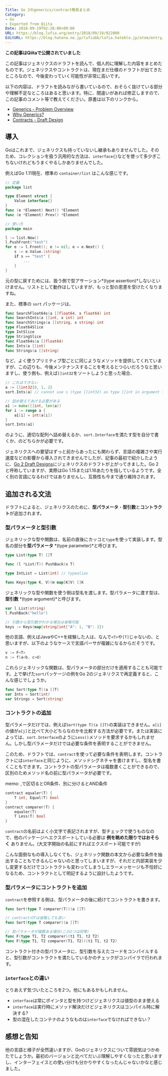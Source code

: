 ```yaml
---
Title: Go 2のgenerics/contract簡易まとめ
Category:
- Go
- Exported from Qiita
Date: 2018-09-19T02:28:00+09:00
URL: https://blog.lufia.org/entry/2018/09/19/022800
EditURL: https://blog.hatena.ne.jp/lufiabb/lufia.hateblo.jp/atom/entry/26006613541713396
---
```


**この記事はQiitaで公開されていました**

この記事はジェネリクスのドラフトを読んで、個人的に理解した内容をまとめたものです。ジェネリクスやコントラクトは、現在まだ仕様のドラフトが出てきたところなので、今後変わっていく可能性が非常に高いです。

以下の内容は、ドラフトを読みながら書いているので、おそらく抜けている部分や理解不足なところはあると思います。特に、間違いがあれば修正しますので、この記事のコメント等で教えてください。原書は以下のリンクから。

* [Generics - Problem Overview](https://go.googlesource.com/proposal/+/master/design/go2draft-generics-overview.md)
* [Why Generics?](https://blog.golang.org/why-generics)
* [Contracts - Draft Design](https://go.googlesource.com/proposal/+/master/design/go2draft-contracts.md)

## 導入

Goはこれまで、ジェネリクスも持っていないし継承もありませんでした。そのため、コレクションを扱う汎用的な方法は、`interface{}`などを使って多少ぎこちないけれどもうまくやるしかありませんでした。

例えばGo 1.11現在、標準の `container/list` はこんな感じです。

```go
// 定義
package list

type Element struct {
	Value interface{}
}
func (e *Element) Next() *Element
func (e *Element) Prev() *Element

// 使い方
package main

l := list.New()
l.PushFront("test")
for e := l.Front(); e != nil; e = e.Next() {
	s := e.Value.(string)
	if s == "test" {
		...
	}
}
```

元の型に戻すためには、扱う側で型アサーション*(type assertion)*しないといけません。リストとして動作はしていますが、もっと型の恩恵を受けたくなりますね。

また、標準の `sort` パッケージは、

```go
func SearchFloat64s(a []float64, x float64) int
func SearchInts(a []int, x int) int
func SearchStrings(a []string, x string) int
type Float64Slice
type IntSlice
type StringSlice
func Float64s(a []float64)
func Ints(a []int)
func Strings(a []string)
```

など、よく使うプリミティブ型ごとに同じようなメソッドを提供してくれていますが、この辺りも、今後メンテナンスすることを考えるとつらいだろうなと思いますし、使う側も、例えば`[]int32`をソートしようと思った場合、

```go
// これはできない
a := []int32{0, 1, 2}
sort.Ints(a) // cannot use s (type []int32) as type []int in argument to sort.Ints

// 詰め替えてあげる必要がある
a1 := make([]int, len(a))
for i := range a {
	a1[i] = int(a[i])
}
sort.Ints(a1)
```

のように、適切な配列へ詰め替えるか、`sort.Interface`を満たす型を自分で書くか、のどちらかが必要です。

ジェネリクスへの要望はずっと前からあったにも関わらず、言語の複雑さや実行速度などの影響から導入されてきませんでしたが、記事の最初で紹介したように、[Go 2 Draft Designs](https://golang.org/s/go2design)にジェネリクスのドラフトが上がってきました。Go 2と呼称していますが、実際はGo 1.15または1.16あたりを指しているようです。全く別の言語になるわけではありませんし、互換性も今まで通り維持されます。

## 追加される文法

ドラフトによると、ジェネリクスのために、**型パラメータ**・**型引数**と**コントラクト**が追加されます。

### 型パラメータと型引数

ジェネリックな型や関数は、名前の直後にカッコと`type`を使って実装します。型名の部分を**型パラメータ** *(type parameter)*と呼びます。

```go
type List(type T) []T

func (l *List(T)) PushBack(x T)

type IntList = List(int) // typealias

func Keys(type K, V)(m map[K]V) []K
```

ジェネリックな型や関数を使う側は型名を渡します。型パラメータに渡す型は、**型引数** *(type argument)*と呼びます。

```go
var l List(string)
l.PushBack("hello")

// 引数から型引数がわかる場合は省略可能
keys := Keys(map[string]int{"A": 1, "B": 2})
```

他の言語、例えばJavaやC++を経験した人は、なんで`<T>`や`[T]`じゃないの、と思いますが、以下のようなケースで言語パーサが複雑になるからだそうです。

```go
v := F<T>
n := f(a<b, c>d)
```

これらジェネリックな関数は、型パラメータの部分だけを適用することも可能です。上で挙げた`sort`パッケージの例をGo 2のジェネリクスで再定義すると、こんな感じでしょうか。

```go
func Sort(type T)(a []T)
var Ints = Sort(int)
var Strings = Sort(string)
```

### コントラクトの追加

型パラメータだけでは、例えば`Sort(type T)(a []T)`の実装はできません。`a[i]`の値が`a[j]`と比べて大小どちらなのかを比較する方法が必要です。または実装によっては、`sort.Interface`のように`Less()`メソッドを要求するかもしれません。しかし型パラメータだけでは必要な条件を表明することができません。

このため、ドラフトでは、`contract`を使って必要な条件を表明します。コントラクトには`interface`と同じように、メソッドシグネチャを書けますし、型名を書くこともできます。コントラクトの型パラメータは複数書くことができるので、区別のためメソッド名の前に型パラメータが必要です。

memo: ,で区切るとOR条件、別に分けるとAND条件

```go
contract equaler(T) {
	T int, Equal(T) bool
}
contract comparer(T) {
	equaler(T)
	T Less(T) bool
}
```

`contract`の名前はよく小文字で表記されますが、型チェックで使うものなので、他のパッケージへエクスポートしている必要は **例を眺めた限りではおそらく** ありません。(大文字開始の名前にすればエクスポート可能ですが)

こんな面倒なもの導入しなくても、ジェネリック関数の本文から必要な条件を抽出することもできるんじゃないのと思ってしまいますが、それだと内部実装を少し変更するだけでコントラクトも変わってしまうしエラーメッセージも不恰好になるため、コントラクトとして明記するように設計したようです。

### 型パラメータにコントラクトを追加

`contract`を参照する側は、型パラメータの後に続けてコントラクトを書きます。

```go
func Sort(type T comparer(T))(a []T)

// contractのTは省略しても良い
func Sort(type T comparer)(a []T)

// 型パラメータが複数ある場合(この2つは同等)
func F(type T1, T2 comparer)(t1 T1, t2 T2)
func F(type T1, T2 comparer(T1, T2))(t1 T1, t2 T2)
```

コントラクト付きの型パラメータに、型引数を与えたコードをコンパイルすると、型引数がコントラクトを満たしているかのチェックがコンパイラで行われます。

### `interface`との違い

とりあえず気づいたところを2つ。他にもあるかもしれません。

* `interface`は常にポインタと型を持つけどジェネリクスは値型のまま使える
* `interface`は実行時にメソッド解決だけどジェネリクスはコンパイル時に解決する?
* 型の混在したコンテナのようなものは`interface`でなければできない？

## 感想と告知

他の言語と様子が全然違いますが、Goのジェネリクスについて雰囲気はつかめたでしょうか。最初のバージョンと比べてだいぶ理解しやすくなったと思いますし、インターフェイスとの使い分けも分かりやすくなったんじゃないかなと感じました。
